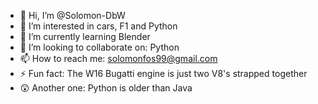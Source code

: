 - 👋 Hi, I’m @Solomon-DbW
- 👀 I’m interested in cars, F1 and Python 
- 🌱 I’m currently learning Blender
- 💞️ I’m looking to collaborate on: Python
- 📫 How to reach me: solomonfos99@gmail.com
- ⚡ Fun fact: The W16 Bugatti engine is just two V8's strapped together
- 😲 Another one: Python is older than Java

<!---
Solomon-DbW/Solomon-DbW is a ✨ special ✨ repository because its `README.md` (this file) appears on your GitHub profile.
You can click the Preview link to take a look at your changes.
--->
